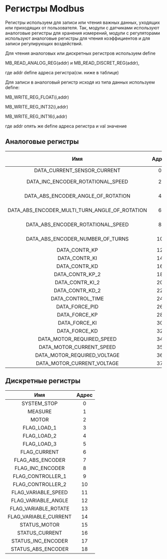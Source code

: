 # Регистры Modbus

 Регистры используем для записи или чтения важных данных, уходящих или приходящих от пользователя. Так, модули с датчиками используют аналоговые регистры для хранения измерений, модули с регуляторами используют аналоговые регистры для чтения коэффициентов и для записи регулирующих воздействий.   

 Для чтения аналоговых или дискретных регистров используем define
 
 MB_READ_ANALOG_REG(addr) и MB_READ_DISCRET_REG(addr),
 
 где addr define адреса регистра(см. ниже в таблице)


 Для записи в аналоговый регистр исходя из типа данных используем define:
 
  MB_WRITE_REG_FLOAT(i,addr)
  
  MB_WRITE_REG_INT32(i,addr)
  
  MB_WRITE_REG_INT16(i,addr)
  
  где addr опять же define адреса регистра и val значение

## Аналоговые регистры

|    Имя 				         | Адрес |  Тип данных |       Модуль           | Тип взаимодействия |
|:----------------------------------------------:|:-----:|:-----------:|:----------------------:|:------------------:|
| DATA_CURRENT_SENSOR_CURRENT 	   		 |   0	 |    float    | датчик тока		|    Read only	     |
| DATA_INC_ENCODER_ROTATIONAL_SPEED		 |   2	 |    float    | инкрементальный энкодер|    Read only	     |
| DATA_ABS_ENCODER_ANGLE_OF_ROTATION		 |   4	 |    float    | абсолютный энкодер	|    Read only	     |
| DATA_ABS_ENCODER_MULTI_TURN_ANGLE_OF_ROTATION  |   6	 |    int32    | абсолютный энкодер	|    Read only	     |
| DATA_ABS_ENCODER_ROTATIONAL_SPEED		 |   8   |    float    | абсолютный энкодер	|    Read only	     |
| DATA_ABS_ENCODER_NUMBER_OF_TURNS		 |   10  |    int32    | абсолютный энкодер	|    Read only	     |
| DATA_CONTR_KP	  	  			 |   12  |    float    | регулятор		|    		     |
| DATA_CONTR_KI		  			 |   14  |    float    | регулятор		|    		     |
| DATA_CONTR_KD		  			 |   16  |    float    | регулятор		|    		     |
| DATA_CONTR_KP_2				 |   18  |    float    | регулятор		|    		     |
| DATA_CONTR_KI_2		  		 |   20  |    float    | регулятор		|    		     |
| DATA_CONTR_KD_2		  		 |   22  |    float    | регулятор		|    		     |
| DATA_CONTROL_TIME		  		 |   24  |    int16    | регулятор		|    		     |
| DATA_FORCE_PID		  		 |   26  |    float    | регулятор		|    		     |
| DATA_FORCE_KP					 |   28  |    float    | регулятор		|    		     |
| DATA_FORCE_KI					 |   30  |    float    | регулятор		|    		     |
| DATA_FORCE_KD					 |   32  |    float    | регулятор		|    		     |
| DATA_MOTOR_REQUIRED_SPEED			 |   34  |    int16    | двигатель		|    Read/Write	     |
| DATA_MOTOR_CURRENT_SPEED			 |   35  |    int16    | двигатель		|    Read only	     |
| DATA_MOTOR_REQUIRED_VOLTAGE			 |   36  |    int16    | двигатель		|    Read/Write	     |
| DATA_MOTOR_CURRENT_VOLTAGE			 |   37  |    int16    | двигатель		|    Read only	     |

## Дискретные регистры

|    Имя 				  | Адрес |
|:---------------------------------------:|:-----:|
| SYSTEM_STOP				  |   0   |
| MEASURE				  |   1	  |
| MOTOR					  |   2	  |
| FLAG_LOAD_1				  |   3	  |
| FLAG_LOAD_2				  |   4	  |	
| FLAG_LOAD_3				  |   5   |
| FLAG_CURRENT				  |   6   |
| FLAG_ABS_ENCODER			  |   7	  |	
| FLAG_INC_ENCODER			  |   8   |
| FLAG_CONTROLLER_1			  |   9   |
| FLAG_CONTROLLER_2			  |   10  |
| FLAG_VARIABLE_SPEED				  |   11  |
| FLAG_VARIABLE_ANGLE				  |   12  | 
| FLAG_VARIABLE_ROTATE  	                  	  |   13  |
| FLAG_VARIABLE_CURRENT  	                  	  |   14  |
| STATUS_MOTOR	                  	  |   15  |
| STATUS_CURRENT	                  |   16  |
| STATUS_INC_ENCODER	                  |   17  |
| STATUS_ABS_ENCODER	                  |   18  |

